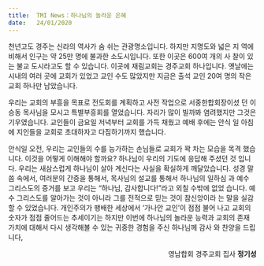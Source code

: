 ```yaml
---
title:  TMI News：하나님의 놀라운 은혜
date:   24/01/2020
---
```


천년고도 경주는 신라의 역사가 숨 쉬는 관광명소입니다. 하지만 지명도와 넓은 지
역에 비해서 인구는 약 25만 명에 불과한 소도시입니다. 또한 이곳은 600여 개의 사
찰이 있는 불교 도시라고도 할 수 있습니다. 이곳에 재림교회는 경주교회 하나입니다.
옛날에는 시내의 여러 곳에 교회가 있었고 교인 수도 많았지만 지금은 출석 교인 20여
명의 작은 교회 하나만 남았습니다.

우리는 교회의 부흥을 목표로 전도회를 계획하고 사전 작업으로 서중한합회장이셨
던 이승동 목사님을 모시고 특별부흥회를 열었습니다. 자리가 많이 빌까봐 염려했지만
그것은 기우였습니다. 교인들이 금요일 저녁부터 교회를 가득 채웠고 예배 후에는 안식
일 아침에 지인들을 교회로 초대하자고 다짐하기까지 했습니다.

안식일 오전, 우리는 교인들의 수를 능가하는 손님들로 교회가 꽉 차는 모습을 목격
했습니다. 이것을 어떻게 이해해야 할까요? 하나님이 우리의 기도에 응답해 주셨던 것
입니다. 우리는 새삼스럽게 하나님이 살아 계신다는 사실을 확실하게 깨달았습니다.
성경 말씀 속에서, 여러분의 간증을 통해서, 목사님의 설교를 통해서 하나님의 일하심
과 예수 그리스도의 증거를 보고 우리는 “하나님, 감사합니다!”라고 외칠 수밖에 없었
습니다. 예수 그리스도를 알아가는 것이 아니라 그를 전적으로 믿는 것이 참신앙이라
는 말을 실감할 수 있었습니다. 개인주의가 팽배한 세상에서 ‘가나안 교인’이 점점 불어
나고 교회의 숫자가 점점 줄어드는 추세이기는 하지만 이번에 하나님의 놀라운 능력과
교회의 존재 가치에 대해서 다시 생각해볼 수 있는 귀중한 경험을 주신 하나님께 감사
와 찬양을 드립니다,

<p style="text-align: right"> 영남합회 경주교회 집사 <b>정기성</b></p>